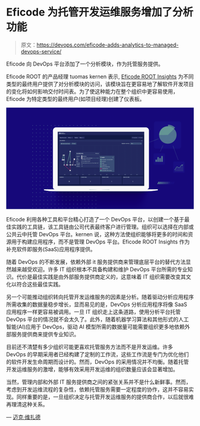 # Eficode 为托管开发运维服务增加了分析功能

> 原文：<https://devops.com/eficode-adds-analytics-to-managed-devops-service/>

Eficode 向 DevOps 平台添加了一个分析模块，作为托管服务提供。

Eficode ROOT 的产品经理 tuomas kernen 表示, [Eficode ROOT Insights](https://www.eficoderoot.com/blog/eficode-root-insights?__hstc=23010276.42ff17a8de29c9912cc294fae03e6f82.1573220332277.1573220332277.1573220332277.1&__hssc=23010276.2.1573220332278&__hsfp=4248830902) 为不同类型的最终用户提供了对分析模块的访问，该模块旨在更容易地了解软件开发项目的变化将如何影响交付时间表。为了使这种能力在整个组织中更容易使用，Eficode 为特定类型的最终用户(如项目经理)创建了仪表板。

![](img/517e0a46c378322bd89ec775aad41df1.png)

Eficode 利用各种工具和平台精心打造了一个 DevOps 平台，以创建一个基于最佳实践的工具链，该工具链由公司代表最终客户进行管理。组织可以选择在内部或公共云中托管 DevOps 平台。kernen 说，这种方法使组织能够将更多的时间和资源用于构建应用程序，而不是管理 DevOps 平台。Eficode ROOT Insights 作为补充软件即服务(SaaS)应用程序提供。

随着 DevOps 的不断发展，依赖外部 it 服务提供商来管理底层平台的替代方法显然越来越受欢迎。许多 IT 组织根本不具备构建和维护 DevOps 平台所需的专业知识。代价是最佳实践是由外部服务提供商定义的，这意味着 IT 组织需要改变其文化以符合这些最佳实践。

另一个可能推动组织转向托管开发运维服务的因素是分析。随着驱动分析应用程序所需收集的数据量稳步增长，显而易见的是，DevOps 分析应用程序将像 SaaS 应用程序一样更容易被调用。一旦 IT 组织走上这条道路，使用分析平台托管 DevOps 平台的情况就不会太久了。此外，随着机器学习算法和其他形式的人工智能(AI)应用于 DevOps，驱动 AI 模型所需的数据量可能需要组织更多地依赖外部服务提供商来提供专业知识。

目前还不清楚有多少组织可能更喜欢托管服务方法而不是开发运维。许多 DevOps 的早期采用者已经构建了定制的工作流，这些工作流是专门为优化他们的软件开发生命周期而设计的。然而，DevOps 的采用情况并不均衡。随着托管开发运维服务的激增，能够有效采用开发运维的组织数量应该会显著增加。

当然，管理内部和外部 IT 服务提供商之间的紧张关系并不是什么新鲜事。然而，考虑到开发运维流程的复杂性，依赖托管服务需要一定程度的协作，这并不容易实现。同样重要的是，一旦组织决定与托管开发运维服务的提供商合作，以后就很难再理清这种关系。

— [迈克·维扎德](https://devops.com/author/mike-vizard/)